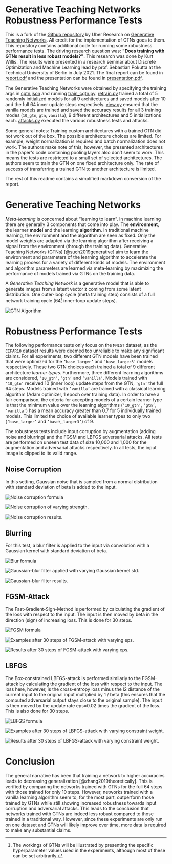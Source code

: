 # Generative Teaching Networks Robustness Performance Tests

This is a fork of the [Github repository](https://github.com/uber-research/GTN) by Uber Research on [Generative Teaching Networks](https://arxiv.org/abs/1912.07768).
All credit for the implementation of GTNs goes to them.
This repository contains additional code for running some robustness performance tests.
The driving research question was: **"Does training with GTNs result in less robust models?"**.
This research was done by Kurt Willis. 
The results were presented in a research seminar about Discrete Optimization and Machine Learning
lead by prof. Sebastian Pokutta at the Technical University of Berlin in July 2021.
The final report can be found in [report.pdf](seminar/report.pdf) and 
the presentation can be found in [presentation.pdf](seminar/presentation.pdf).

The Generative Teaching Networks were obtained by specifying the training args in [cgtn.json](experiments/cgtn.json)
and running [train_cgtn.py](train_cgtn.py).
[retrain.py](retrain.py) trained a total of 5 randomly initialized models for all 9 architectures and saved models after 10 and the full 64 inner update steps respectively.
[view.py](view.py) ensured that the vanilla models are trained and saved the accuracy results for all 3 training modes (`10_gtn`, `gtn`, `vanilla`),
9 different architectures and 5 initializations each.
[attacks.py](attacks.py) executed the various robustness tests and attacks.

Some general notes: 
Training custom architectures with a
trained GTN did not work out of the box. The possible architecture
choices are limited. For example, weight normalization is required and
batch normalization does not work. The authors make note of this,
however, the presented architectures in the paper's code containing
pooling layers also don’t seem to work. This means the tests
are restricted to a small set of selected architectures. The authors
seem to train the GTN on one fixed architecture only. The rate of
success of transferring a trained GTN to another architecture is
limited.

The rest of this readme contains a simplified markdown conversion of the report.

Generative Teaching Networks
============

*Meta-learning* is concerned about “learning to learn”. In machine
learning there are generally 3 components that come into play. The
**environment**, the learner **model** and the learning **algorithm**.
In traditional machine learning, the environment and the algorithm are
seen as fixed. Only the model weights are adapted via the learning
algorithm after receiving a signal from the environment (through the
training data). Generative Teaching Networks (GTNs)
[@such2019generative] aim to learn the environment and parameters of the
learning algorithm to accelerate the learning process for a variety of
different kinds of models. The environment and algorithm parameters are
learned via meta-learning by maximizing the performance of models
trained via GTNs on the training data.

A *Generative Teaching Network* is a generative model that is able to
generate images from a latent vector z coming
from some latent distribution. One outer-loop cycle (meta training step)
consists of a full network training cycle (64[^1] inner-loop update
steps).

![GTN Algorithm](seminar/markdown/algorithm.png)


Robustness Performance Tests
============================

The following performance tests only focus on the `MNIST` dataset, as the
`CIFAR10` dataset results were deemed too unreliable to make any
significant claims. For all experiments, two different GTN models have
been trained that were optimized for the `’base_larger’` and
`’base_larger3’` models respectively. These two GTN choices each trained
a total of 9 different architecture *learner types*. Furthermore, three
different learning algorithms are considered, `’10_gtn’`, `’gtn’` and
`’vanilla’`. Models trained with `’10_gtn’` received 10 (inner loop)
update steps from the GTN, `’gtn’` the full 64 steps. Models trained
with `’vanilla’` are trained with a classical learning algorithm (Adam
optimizer, 1 epoch over training data). In order to have a fair
comparison, the criteria for accepting models of a certain learner type
is that the minimum value over the learning algorithms (`’10_gtn’`,
`’gtn’`, `’vanilla’`) has a mean accuracy greater than 0.7 for 5
individually trained models. This limited the choice of available
learner types to only two (`’base_larger’` and `’base\_larger3’`) of 9.

The robustness tests include input corruption by augmentation (adding
noise and blurring) and the FGSM and LBFGS adversarial attacks. All
tests are performed on unseen test data of size 10,000 and 1,000 for the
augmentation and adversarial attacks respectively. In all tests, the
input image is clipped to its valid range.

Noise Corruption
----------------

In this setting, Gaussian noise that is sampled from a normal
distribution with standard deviation of beta is added to the input.


![Noise corruption formula](seminar/markdown/noise_formula.png)

![Noise corruption of varying strength.](seminar/markdown/noise_samples.png)

![Noise corruption results.](seminar/markdown/noise_results.png)

Blurring
--------

For this test, a blur filter is applied to the input via convolution
with a Gaussian kernel with standard deviation of beta.

![Blur formula](seminar/markdown/blur_formula.png)

![Gaussian-blur filter applied with varying Gaussian kernel std.](seminar/markdown/blur_samples.png)

![Gaussian-blur filter results.](seminar/markdown/blur_results.png)

FGSM-Attack
-----------

The Fast-Gradient-Sign-Method is performed by calculating the gradient
of the loss with respect to the input. The input is then moved by
beta in the direction (sign) of increasing loss. This is done for
30 steps.

![FGSM formula](seminar/markdown/fgsm_formula.png)

![Examples after 30 steps of FGSM-attack with varying eps.](seminar/markdown/fgsm_samples.png)

![Results after 30 steps of FGSM-attack with varying eps.](seminar/markdown/fgsm_results.png)

LBFGS
-----

The Box-constrained LBFGS-attack is performed similarly to the
FGSM-attack by calculating the gradient of the loss with respect to the
input. The loss here, however, is the cross-entropy loss minus the l2
distance of the current input to the original input multiplied by
1 / beta (this ensures that the computed adversarial output stays
close to the original sample). The input is then moved by the update
rate eps=0.02 times the gradient of the loss. This is also
done for 30 steps.


![LBFGS formula](seminar/markdown/lbfgs_formula.png)

![Examples after 30 steps of LBFGS-attack with varying constraint weight.](seminar/markdown/lbfgs_samples.png)

![Results after 30 steps of LBFGS-attack with varying constraint weight.](seminar/markdown/lbfgs_results.png)

Conclusion
==========

The general narrative has been that training a network to higher
accuracies leads to decreasing generalization [@zhang2019theoretically].
This is verified by comparing the networks trained with GTNs for the
full 64 steps with those trained for only 10 steps. However, networks
trained with a vanilla learning algorithm seem to, for the most part,
outperform those trained by GTNs while still showing increased
robustness towards input corruption and adversarial attacks. This leads
to the conclusion that networks trained with GTNs are indeed less robust
compared to those trained in a traditional way. However, since these
experiments are only run on one dataset and GTNs will likely improve
over time, more data is required to make any substantial claims.

[^1]: The workings of GTNs will be illustrated by presenting the
    specific hyperparameter values used in the experiments, although
    most of these can be set arbitrarily.
